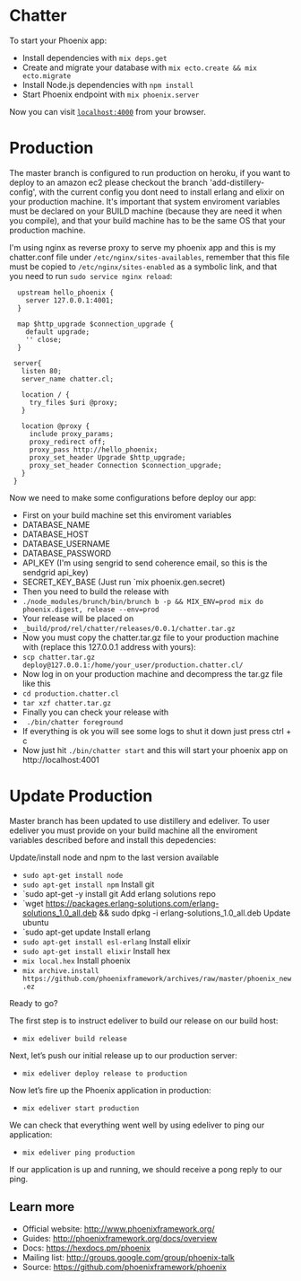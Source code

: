 # Chatter

To start your Phoenix app:

  * Install dependencies with `mix deps.get`
  * Create and migrate your database with `mix ecto.create && mix ecto.migrate`
  * Install Node.js dependencies with `npm install`
  * Start Phoenix endpoint with `mix phoenix.server`

Now you can visit [`localhost:4000`](http://localhost:4000) from your browser.

# Production

The master branch is configured to run production on heroku, if you want to deploy to an amazon ec2 please checkout the branch 'add-distillery-config', with the current config you dont need to install erlang and elixir on your production machine. It's important that system enviroment variables must be declared on your BUILD machine (because they are need it when you compile), and that your build machine has to be the same OS that your production machine.

I'm using nginx as reverse proxy to serve my phoenix app and this is my chatter.conf file under `/etc/nginx/sites-availables`, remember that this file must be copied to `/etc/nginx/sites-enabled` as a symbolic link, and that you need to run `sudo service nginx reload`:

```
  upstream hello_phoenix {
    server 127.0.0.1:4001;
  }

  map $http_upgrade $connection_upgrade {
    default upgrade;
    '' close;
  }

 server{
   listen 80;
   server_name chatter.cl;

   location / {
     try_files $uri @proxy;
   }

   location @proxy {
     include proxy_params;
     proxy_redirect off;
     proxy_pass http://hello_phoenix;
     proxy_set_header Upgrade $http_upgrade;
     proxy_set_header Connection $connection_upgrade;
   }
 }
 ```

Now we need to make some configurations before deploy our app:

  * First on your build machine set this enviroment variables
   * DATABASE_NAME
   * DATABASE_HOST
   * DATABASE_USERNAME
   * DATABASE_PASSWORD
   * API_KEY (I'm using sengrid to send coherence email, so this is the sendgrid api_key)
   * SECRET_KEY_BASE (Just run `mix phoenix.gen.secret)
  * Then you need to build the release with
   * `./node_modules/brunch/bin/brunch b -p && MIX_ENV=prod mix do phoenix.digest, release --env=prod`
  * Your release will be placed on
   * `_build/prod/rel/chatter/releases/0.0.1/chatter.tar.gz` 
  * Now you must copy the chatter.tar.gz file to your production machine with (replace this 127.0.0.1 address with yours):
   * `scp chatter.tar.gz deploy@127.0.0.1:/home/your_user/production.chatter.cl/`
  * Now log in on your production machine and decompress the tar.gz file like this
   * `cd production.chatter.cl`
   * `tar xzf chatter.tar.gz`
  * Finally you can check your release with
   * ` ./bin/chatter foreground`
  * If everything is ok you will see some logs to shut it down just press ctrl + c
  * Now just hit `./bin/chatter start` and this will start your phoenix app on http://localhost:4001

# Update Production

Master branch has been updated to use distillery and edeliver. To user edeliver you must provide on your build machine all the enviroment variables described before and install this depedencies:

  Update/install node and npm to the last version available
   * `sudo apt-get install node`
   * `sudo apt-get install npm`
  Install git
   * `sudo apt-get -y install git
  Add erlang solutions repo
   * `wget https://packages.erlang-solutions.com/erlang-solutions_1.0_all.deb && sudo dpkg -i erlang-solutions_1.0_all.deb
  Update ubuntu
   * `sudo apt-get update
  Install erlang
   * `sudo apt-get install esl-erlang`
  Install elixir
   * `sudo apt-get install elixir`
  Install hex
   * `mix local.hex`
  Install phoenix
  * `mix archive.install https://github.com/phoenixframework/archives/raw/master/phoenix_new.ez`

Ready to go?

The first step is to instruct edeliver to build our release on our build host:
 * `mix edeliver build release`

Next, let’s push our initial release up to our production server:
 * `mix edeliver deploy release to production`

Now let’s fire up the Phoenix application in production:
 * `mix edeliver start production`

We can check that everything went well by using edeliver to ping our application:
 * `mix edeliver ping production`

If our application is up and running, we should receive a pong reply to our ping.

## Learn more

  * Official website: http://www.phoenixframework.org/
  * Guides: http://phoenixframework.org/docs/overview
  * Docs: https://hexdocs.pm/phoenix
  * Mailing list: http://groups.google.com/group/phoenix-talk
  * Source: https://github.com/phoenixframework/phoenix
